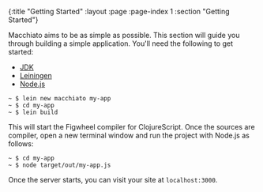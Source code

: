 {:title "Getting Started"
 :layout :page
 :page-index 1
 :section "Getting Started"}

Macchiato aims to be as simple as possible. This section will guide you through building a simple application.
You'll need the following to get started:

* [JDK](http://www.azul.com/downloads/zulu/)
* [Leiningen](http://leiningen.org/)
* [Node.js](https://nodejs.org/)

```
~ $ lein new macchiato my-app
~ $ cd my-app
~ $ lein build
```

This will start the Figwheel compiler for ClojureScript. Once the sources are compiler, open a new terminal window and
run the project with Node.js as follows:

```
~ $ cd my-app
~ $ node target/out/my-app.js
```

Once the server starts, you can visit your site at `localhost:3000`.
